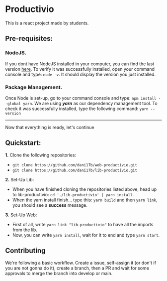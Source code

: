 # Productivio
This is a react project made by students. 


## Pre-requisites:
### NodeJS.
If you dont have NodeJS installed in your computer, you can find the last version [here](https://nodejs.org/en).
To verify it was successfully installed, open your command console and type: `node -v`. It should display the version you just installed.

### Package Management.
Once Node is set-up, go to your command console and type: `npm install --global yarn`.
We are using ***yarn*** as our dependency management tool. To check it was successfully installed, type the following command: `yarn --version`

---
Now that everything is ready, let's continue


## Quickstart:
**1.** Clone the following repositories: 
 - ` git clone https://github.com/dani17b/web-productivio.git `  
 - ` git clone https://github.com/dani17b/lib-productivio.git `

**2.** Set-Up Lib:
 - When you have finished cloning the repositories listed above, head up to lib-productivio: 
`cd './lib-productivio' | yarn install`.
- When the yarn install finish...  type this: `yarn build` and then `yarn link`, you should see a **success** message.

**3.** Set-Up Web:
- First of all, write `yarn link "lib-productivio"` to have all the imports from the lib.
- Now, you can write `yarn install`, wait for it to end and type `yarn start`.

## Contributing
We're following a basic workflow. Create a issue, self-assign it (or don't if you are not gonna do it), create a branch, then a PR and wait for some approvals to merge the branch into develop or main. 
 
